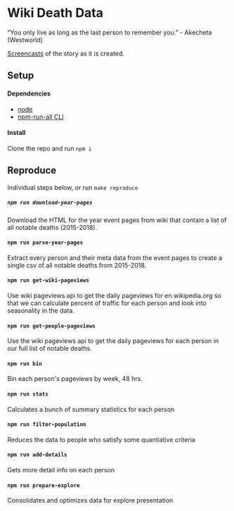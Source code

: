 # Wiki Death Data

“You only live as long as the last person to remember you.” - Akecheta (Westworld)

[Screencasts](https://www.youtube.com/playlist?list=PLsuhXm2zs07JuSfrNentA3DxAbaFO7ay2) of the story as it is created.

## Setup

#### Dependencies

- [node](https://nodejs.org)
- [npm-run-all CLI](https://github.com/mysticatea/npm-run-all)

#### Install

Clone the repo and run `npm i`

## Reproduce

Individual steps below, or run `make reproduce`

##### `npm run download-year-pages`

Download the HTML for the year event pages from wiki that contain a list of all notable deaths (2015-2018).

#### `npm run parse-year-pages`

Extract every person and their meta data from the event pages to create a single csv of all notable deaths from 2015-2018.

#### `npm run get-wiki-pageviews`

Use wiki pageviews api to get the daily pageviews for en.wikipedia.org so that we can calculate percent of traffic for each person and look into seasonality in the data.

#### `npm run get-people-pageviews`

Use the wiki pageviews api to get the daily pageviews for each person in our full list of notable deaths.

#### `npm run bin`

Bin each person's pageviews by week, 48 hrs.

#### `npm run stats`

Calculates a bunch of summary statistics for each person

#### `npm run filter-population`

Reduces the data to people who satisfy some quantiative criteria

#### `npm run add-details`

Gets more detail info on each person

#### `npm run prepare-explore`

Consolidates and optimizes data for explore presentation
